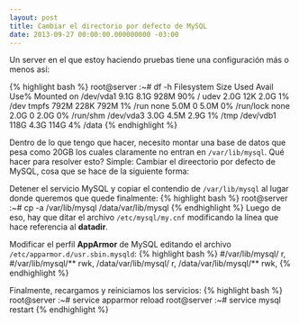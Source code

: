 ```yaml
---
layout: post
title: Cambiar el directorio por defecto de MySQL
date: 2013-09-27 00:00:00.000000000 -03:00
---
```

Un server en el que estoy haciendo pruebas tiene una configuraci&oacute;n m&aacute;s o menos as&iacute;:

{% highlight bash %}
root@server :~# df -h
Filesystem      Size  Used Avail Use% Mounted on
/dev/vda1       9.1G  8.1G  928M  90% /
udev            2.0G   12K  2.0G   1% /dev
tmpfs           792M  228K  792M   1% /run
none            5.0M     0  5.0M   0% /run/lock
none            2.0G     0  2.0G   0% /run/shm
/dev/vda3       3.0G  4.5M  2.9G   1% /tmp
/dev/vdb1       118G  4.3G  114G   4% /data
{% endhighlight %}

Dentro de lo que tengo que hacer, necesito montar una base de datos que pesa como 20GB los cuales claramente no entran en `/var/lib/mysql`. Qué hacer para resolver esto? Simple: Cambiar el direectorio por defecto de MySQL, cosa que se hace de la siguiente forma:

Detener el servicio MySQL y copiar el contendio de `/var/lib/mysql` al lugar donde queremos que quede finalmente:
{% highlight bash %}
root@server :~# cp -a /var/lib/mysql /data/var/lib/mysql
{% endhighlight %}
Luego de eso, hay que ditar el archivo `/etc/mysql/my.cnf` modificando la línea que hace referencia al **datadir**.

Modificar el perfil **AppArmor** de MySQL editando el archivo `/etc/apparmor.d/usr.sbin.mysqld`:
{% highlight bash %}
  #/var/lib/mysql/ r,
  #/var/lib/mysql/** rwk,
  /data/var/lib/mysql/ r,
  /data/var/lib/mysql/** rwk,
{% endhighlight %}

Finalmente, recargamos y reiniciamos los servicios:
{% highlight bash %}
root@server :~# service apparmor reload
root@server :~# service mysql restart
{% endhighlight %}
